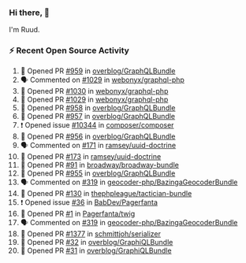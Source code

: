 ### Hi there, 👋

I'm Ruud.
 
### :zap: Recent Open Source Activity

<!--START_SECTION:activity-->
1. 💪 Opened PR [#959](https://github.com/overblog/GraphQLBundle/pull/959) in [overblog/GraphQLBundle](https://github.com/overblog/GraphQLBundle)
2. 🗣 Commented on [#1029](https://github.com/webonyx/graphql-php/issues/1029) in [webonyx/graphql-php](https://github.com/webonyx/graphql-php)
3. 💪 Opened PR [#1030](https://github.com/webonyx/graphql-php/pull/1030) in [webonyx/graphql-php](https://github.com/webonyx/graphql-php)
4. 💪 Opened PR [#1029](https://github.com/webonyx/graphql-php/pull/1029) in [webonyx/graphql-php](https://github.com/webonyx/graphql-php)
5. 💪 Opened PR [#958](https://github.com/overblog/GraphQLBundle/pull/958) in [overblog/GraphQLBundle](https://github.com/overblog/GraphQLBundle)
6. 💪 Opened PR [#957](https://github.com/overblog/GraphQLBundle/pull/957) in [overblog/GraphQLBundle](https://github.com/overblog/GraphQLBundle)
7. ❗️ Opened issue [#10344](https://github.com/composer/composer/issues/10344) in [composer/composer](https://github.com/composer/composer)
8. 💪 Opened PR [#956](https://github.com/overblog/GraphQLBundle/pull/956) in [overblog/GraphQLBundle](https://github.com/overblog/GraphQLBundle)
9. 🗣 Commented on [#171](https://github.com/ramsey/uuid-doctrine/issues/171) in [ramsey/uuid-doctrine](https://github.com/ramsey/uuid-doctrine)
10. 💪 Opened PR [#173](https://github.com/ramsey/uuid-doctrine/pull/173) in [ramsey/uuid-doctrine](https://github.com/ramsey/uuid-doctrine)
11. 💪 Opened PR [#91](https://github.com/broadway/broadway-bundle/pull/91) in [broadway/broadway-bundle](https://github.com/broadway/broadway-bundle)
12. 💪 Opened PR [#955](https://github.com/overblog/GraphQLBundle/pull/955) in [overblog/GraphQLBundle](https://github.com/overblog/GraphQLBundle)
13. 🗣 Commented on [#319](https://github.com/geocoder-php/BazingaGeocoderBundle/issues/319) in [geocoder-php/BazingaGeocoderBundle](https://github.com/geocoder-php/BazingaGeocoderBundle)
14. 💪 Opened PR [#130](https://github.com/thephpleague/tactician-bundle/pull/130) in [thephpleague/tactician-bundle](https://github.com/thephpleague/tactician-bundle)
15. ❗️ Opened issue [#36](https://github.com/BabDev/Pagerfanta/issues/36) in [BabDev/Pagerfanta](https://github.com/BabDev/Pagerfanta)
16. 💪 Opened PR [#1](https://github.com/Pagerfanta/twig/pull/1) in [Pagerfanta/twig](https://github.com/Pagerfanta/twig)
17. 🗣 Commented on [#319](https://github.com/geocoder-php/BazingaGeocoderBundle/issues/319) in [geocoder-php/BazingaGeocoderBundle](https://github.com/geocoder-php/BazingaGeocoderBundle)
18. 💪 Opened PR [#1377](https://github.com/schmittjoh/serializer/pull/1377) in [schmittjoh/serializer](https://github.com/schmittjoh/serializer)
19. 💪 Opened PR [#32](https://github.com/overblog/GraphiQLBundle/pull/32) in [overblog/GraphiQLBundle](https://github.com/overblog/GraphiQLBundle)
20. 💪 Opened PR [#31](https://github.com/overblog/GraphiQLBundle/pull/31) in [overblog/GraphiQLBundle](https://github.com/overblog/GraphiQLBundle)
<!--END_SECTION:activity-->
